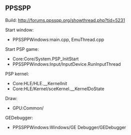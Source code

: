 ## PPSSPP
Build: http://forums.ppsspp.org/showthread.php?tid=5231

Start window: 
- PPSSPPWindows:main.cpp, EmuThread.cpp

Start PSP game: 
- Core:Core/System.PSP_InitStart
- PPSSPPWindows:Input/InputDevice.RunInputThread

PSP kernel:
- Core:HLE/HLE.__KernelInit
- Core:HLE/Kernel/sceKernel.__KernelDoState

Draw:
- GPU:Common/

GEDebugger:
- PPSSPPWindows:Windows/GE Debugger/GEDebugger